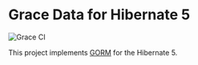 # Grace Data for Hibernate 5

![Grace CI](https://github.com/graceframework/grace-data-hibernate/workflows/Grace%20CI/badge.svg)

This project implements [GORM](https://github.com/graceframework/grace-data) for the Hibernate 5.

